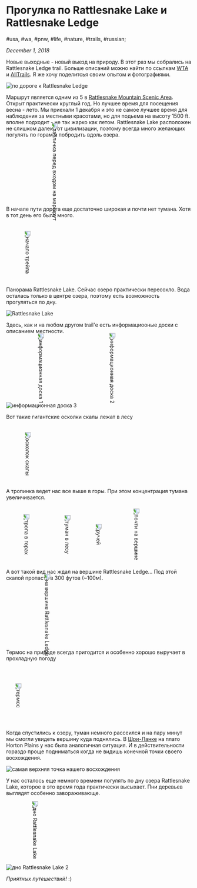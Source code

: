 # Прогулка по Rattlesnake Lake и Rattlesnake Ledge

#usa, #wa, #pnw, #life, #nature, #trails, #russian;

_December 1, 2018_

Новые выходные - новый выезд на природу. В этот раз мы собрались на Rattlesnake Ledge trail. Больше описаний можно найти по ссылкам [WTA](https://www.wta.org/go-hiking/hikes/rattle-snake-ledge) и [AllTrails](https://www.alltrails.com/trail/us/washington/rattlesnake-ledge). Я же хочу поделитсья своим опытом и фотографиями. 

![по дороге к Rattlesnake Ledge](/images/progulka-po-rattlesnake-lake-i-rattlesnake-ledge/IMG_0493.JPG "по дороге к Rattlesnake Ledge")

Маршрут является одним из 5 в [Rattlesnake Mountain Scenic Area](https://www.alltrails.com/parks/us/washington/rattlesnake-mountain-scenic-area). Открыт практически круглый год. Но лучшее время для посещения весна - лето. Мы приехали 1 декабря и это не самое лучшее время для наблюдения за местными красотами, но для подьема на высоту 1500 ft. вполне подходит - не так жарко как летом. Rattlesnake Lake расположен не слишком далеко от цивилизации, поэтому всегда много желающих погулять по горам и побродить вдоль озера. 

<img src="/images/progulka-po-rattlesnake-lake-i-rattlesnake-ledge/IMG_0497.JPG" alt="табличка перед входом на маршрут" title="табличка перед входом на маршрут" style="transform: rotate(90deg);margin: 5em auto;">

В начале пути дорога еще достаточно широкая и почти нет тумана. Хотя в тот день его было много.

<img src="/images/progulka-po-rattlesnake-lake-i-rattlesnake-ledge/IMG_0499.JPG" alt="начало трейла" title="начало трейла" style="transform: rotate(90deg);margin: 5em auto;">

Панорама Rattlesnake Lake. Сейчас озеро практически пересохло. Вода осталась только в центре озера, поэтому есть возможность прогуляться по дну.

![Rattlesnake Lake](/images/progulka-po-rattlesnake-lake-i-rattlesnake-ledge/IMG_0504.JPG "Rattlesnake Lake")

Здесь, как и на любом другом trail'е есть информациооные доски с описанием местности. 

<img src="/images/progulka-po-rattlesnake-lake-i-rattlesnake-ledge/IMG_0506.JPG" alt="информационная доска 1" title="информационная доска 1" style="transform: rotate(90deg);margin: 5em auto;">

<img src="/images/progulka-po-rattlesnake-lake-i-rattlesnake-ledge/IMG_0507.JPG" alt="информационная доска 2" title="информационная доска 2" style="transform: rotate(90deg);margin: 5em auto;">

![информационная доска 3](/images/progulka-po-rattlesnake-lake-i-rattlesnake-ledge/IMG_0516.JPG "информационная доска 3")

Вот такие гигантские осколки скалы лежат в лесу

<img src="/images/progulka-po-rattlesnake-lake-i-rattlesnake-ledge/IMG_0508.JPG" alt="осколок скалы" title="осколок скалы" style="transform: rotate(90deg);margin: 5em auto;">

А тропинка ведет нас все выше в горы. При этом концентрация тумана увеличивается.

<img src="/images/progulka-po-rattlesnake-lake-i-rattlesnake-ledge/IMG_0511.JPG" alt="тропа в горах" title="тропа в горах" style="transform: rotate(90deg);margin: 5em auto;">

<img src="/images/progulka-po-rattlesnake-lake-i-rattlesnake-ledge/IMG_0510.JPG" alt="туман в лесу" title="туман в лесу" style="transform: rotate(90deg);margin: 5em auto;">

<img src="/images/progulka-po-rattlesnake-lake-i-rattlesnake-ledge/IMG_0513.JPG" alt="ручей" title="ручей" style="transform: rotate(90deg);margin: 5em auto;">

<img src="/images/progulka-po-rattlesnake-lake-i-rattlesnake-ledge/IMG_0515.JPG" alt="почти на вершине" title="почти на вершине" style="transform: rotate(90deg);margin: 5em auto;">

А вот такой вид нас ждал на вершине Rattlesnake Ledge...  Под  этой скалой пропасть в 300 футов (~100м). 

<img src="/images/progulka-po-rattlesnake-lake-i-rattlesnake-ledge/IMG_4215.JPG" alt="на вершине Rattlesnake Ledge" title="на вершине Rattlesnake Ledge" style="transform: rotate(90deg);margin: 5em auto;">

Термос на природе всегда пригодится и особенно хорошо выручает в прохладную погоду

<img src="/images/progulka-po-rattlesnake-lake-i-rattlesnake-ledge/IMG_4218.JPG" alt="термос" title="термос" style="transform: rotate(90deg);margin: 5em auto;">

Когда спустились к озеру, туман немного рассеился и на пару минут мы смогли увидеть вершину куда поднялись. В [Шри-Ланке](/posts/poiezdka-v-shri-lanku) на плато Horton Plains у нас была аналогичная ситуация. И в действительности гораздо проще подниматься когда не видишь конечной точки своего восхождения.

![самая верхняя точка нашего восхождения](/images/progulka-po-rattlesnake-lake-i-rattlesnake-ledge/IMG_4220.jpg "самая верхняя точка нашего восхождения")

У нас осталось еще немного времени погулять по дну озера Rattlesnake Lake, которое в это время года практически высыхает. Пни деревьев выглядят особенно завораживающе.

<img src="/images/progulka-po-rattlesnake-lake-i-rattlesnake-ledge/IMG_4222.JPG" alt="дно Rattlesnake Lake" title="дно Rattlesnake Lake" style="transform: rotate(90deg);margin: 5em auto;">

![дно Rattlesnake Lake 2](/images/progulka-po-rattlesnake-lake-i-rattlesnake-ledge/IMG_4223.JPG "дно Rattlesnake Lake 2")

_Приятных путешествий!_ :)
